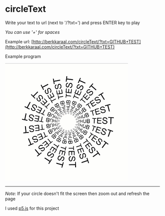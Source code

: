 # circleText

Write your text to url (next to '/?txt=') and press ENTER key to play

_You can use '+' for spaces_

Example url: [http://berkkaraal.com/circleText/?txt=GITHUB+TEST](http://berkkaraal.com/circleText/?txt=GITHUB+TEST)

Example program 

![program gif](circleTextGif.gif "You will see this")

----

_Note:_ If your circle doesn't fit the screen then zoom out and refresh the page

I used [p5.js](http://p5js.org) for this project
